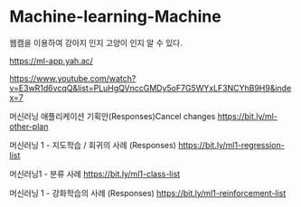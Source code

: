 # Machine-learning-Machine

웹캠을 이용하여 강아지 인지 고양이 인지 알 수 있다.

https://ml-app.yah.ac/

https://www.youtube.com/watch?v=E3wR1d6vcqQ&list=PLuHgQVnccGMDy5oF7G5WYxLF3NCYhB9H9&index=7


머신러닝 애플리케이션 기획안(Responses)Cancel changes
https://bit.ly/ml-other-plan


머신러닝 1  - 지도학습 / 회귀의 사례 (Responses)
https://bit.ly/ml1-regression-list


머신러닝1 - 분류 사례
https://bit.ly/ml1-class-list


머신러닝 1  - 강화학습의 사례 (Responses)
https://bit.ly/ml1-reinforcement-list

